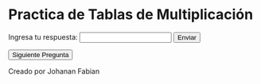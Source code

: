 <!DOCTYPE html>
<html>
  <head>
    <meta charset="UTF-8">
    <title>Practica de Tablas de Multiplicación</title>
  </head>
  <body>
    <h1>Practica de Tablas de Multiplicación</h1>
    <div id="pregunta"></div>
    <form>
      <label for="respuesta">Ingresa tu respuesta:</label>
      <input type="text" id="respuesta" name="respuesta">
      <input type="submit" value="Enviar">
    </form>
    <div id="resultado"></div>
    <button id="siguiente">Siguiente Pregunta</button>
 <footer>
      <p>Creado por Johanan Fabian</p>
    </footer>
    <script src="practica.js"></script>
  </body>
</html>
